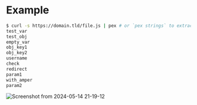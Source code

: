 # Example
```bash
$ curl -s https://domain.tld/file.js | pex # or `pex strings` to extract all strings
test_var
test_obj
empty_var
obj_key1
obj_key2
username
check
redirect
param1
with_amper
param2
```
![Screenshot from 2024-05-14 21-19-12](https://github.com/m333rl1n/pex/assets/141517503/f36a5191-ab2c-4a31-a2ad-9384810aaca2)

